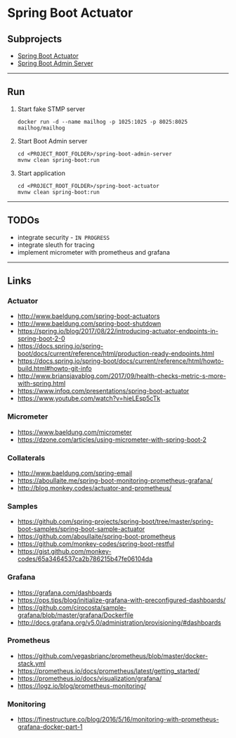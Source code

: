 
# Spring Boot Actuator

## Subprojects

* [Spring Boot Actuator](spring-boot-actuator/)
* [Spring Boot Admin Server](spring-boot-admin-server/)

---

## Run

1. Start fake STMP server
	```
	docker run -d --name mailhog -p 1025:1025 -p 8025:8025 mailhog/mailhog
	```

2. Start Boot Admin server
	```
	cd <PROJECT_ROOT_FOLDER>/spring-boot-admin-server
	mvnw clean spring-boot:run
	```

3. Start application
	```
	cd <PROJECT_ROOT_FOLDER>/spring-boot-actuator
	mvnw clean spring-boot:run
	```

---

## TODOs

* integrate security - `IN PROGRESS`
* integrate sleuth for tracing
* implement micrometer with prometheus and grafana

---

## Links

### Actuator
* http://www.baeldung.com/spring-boot-actuators
* http://www.baeldung.com/spring-boot-shutdown
* https://spring.io/blog/2017/08/22/introducing-actuator-endpoints-in-spring-boot-2-0
* https://docs.spring.io/spring-boot/docs/current/reference/html/production-ready-endpoints.html
* https://docs.spring.io/spring-boot/docs/current/reference/html/howto-build.html#howto-git-info
* http://www.briansjavablog.com/2017/09/health-checks-metric-s-more-with-spring.html
* https://www.infoq.com/presentations/spring-boot-actuator
* https://www.youtube.com/watch?v=hieLEsp5cTk

### Micrometer
* https://www.baeldung.com/micrometer
* https://dzone.com/articles/using-micrometer-with-spring-boot-2

### Collaterals
* http://www.baeldung.com/spring-email
* https://aboullaite.me/spring-boot-monitoring-prometheus-grafana/
* http://blog.monkey.codes/actuator-and-prometheus/

### Samples
* https://github.com/spring-projects/spring-boot/tree/master/spring-boot-samples/spring-boot-sample-actuator
* https://github.com/aboullaite/spring-boot-prometheus
* https://github.com/monkey-codes/spring-boot-restful
* https://gist.github.com/monkey-codes/65a3464537ca2b786215b47fe06104da

### Grafana
* https://grafana.com/dashboards
* https://ops.tips/blog/initialize-grafana-with-preconfigured-dashboards/
* https://github.com/cirocosta/sample-grafana/blob/master/grafana/Dockerfile
* http://docs.grafana.org/v5.0/administration/provisioning/#dashboards

### Prometheus
* https://github.com/vegasbrianc/prometheus/blob/master/docker-stack.yml
* https://prometheus.io/docs/prometheus/latest/getting_started/
* https://prometheus.io/docs/visualization/grafana/
* https://logz.io/blog/prometheus-monitoring/

### Monitoring
* https://finestructure.co/blog/2016/5/16/monitoring-with-prometheus-grafana-docker-part-1
